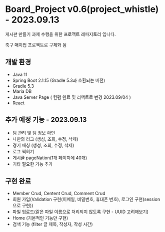# Board_Project v0.6(project_whistle) - 2023.09.13
게시판 만들기 과제 수행을 위한 프로젝트 레파지토리 입니다.

축구 매치업 프로젝트로 구체화 됨


## 개발 환경
- Java 11
- Spring Boot 2.1.15 (Gradle 5.3과 호환되는 버전)
- Gradle 5.3
- Maria DB
- Java Server Page ( 컨펌 완료 및 리액트로 변경 2023.09/04 )
- React

## 추가 예정 기능 - 2023.09.13
- 팀 관리 및 팀 정보 확인
- 나만의 리그 (생성, 조회, 수정, 삭제)
- 경기 매칭 (생성, 조회, 수정, 삭제)
- 로그 찍히기
- 게시글 pageNation(1개 페이지에 40개)
- 기타 필요한 기능 추가

## 구현 완료
- Member Crud, Centent Crud, Comment Crud
- 회원 가입(Validation 구현(이메일, 비밀번호, 휴대폰 번호), 로그인 구현(session으로 구현))
- 파일 업로드(같은 파일 이름으로 처리되지 않도록 구현 - UUID 고려해보기)
- Home (기본적인 기능만 구현)
- 검색 기능 (filter 글 제목, 작성자, 작성 시간)